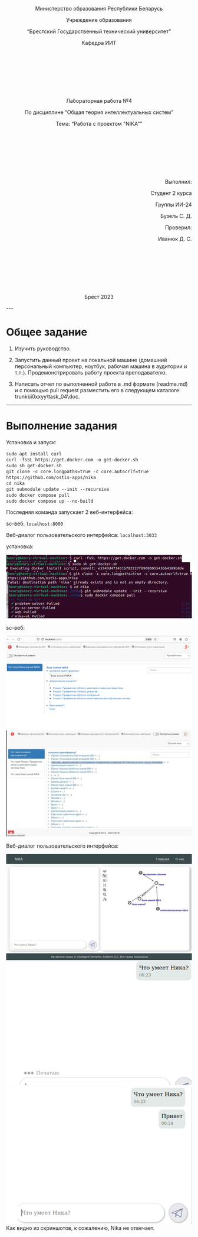 <p style="text-align: center;">Министерство образования Республики Беларусь</p>
<p style="text-align: center;">Учреждение образования</p>
<p style="text-align: center;">“Брестский Государственный технический университет”</p>
<p style="text-align: center;">Кафедра ИИТ</p>
<div style="margin-bottom: 10em;"></div>
<p style="text-align: center;">Лабораторная работа №4</p>
<p style="text-align: center;">По дисциплине “Общая теория интеллектуальных систем”</p>
<p style="text-align: center;">Тема: “Работа с проектом "NIKA"”</p>
<div style="margin-bottom: 10em;"></div>
<p style="text-align: right;">Выполнил:</p>
<p style="text-align: right;">Студент 2 курса</p>
<p style="text-align: right;">Группы ИИ-24</p>
<p style="text-align: right;">Бузель С. Д.</p>
<p style="text-align: right;">Проверил:</p>
<p style="text-align: right;">Иванюк Д. С.</p>
<div style="margin-bottom: 10em;"></div>
<p style="text-align: center;">Брест 2023</p>
---

# Общее задание #
1. Изучить руководство.

2. Запустить данный проект на локальной машине (домашний персональный компьютер, ноутбук, рабочая машина в аудитории и т.п.). Продемонстрировать работу проекта преподавателю.

3. Написать отчет по выполненной работе в .md формате (readme.md) и с помощью pull request разместить его в следующем каталоге: trunk\ii0xxyy\task_04\doc.


---

# Выполнение задания #

Установка и запуск:
```
sudo apt install curl
curl -fsSL https://get.docker.com -o get-docker.sh
sudo sh get-docker.sh
git clone -c core.longpaths=true -c core.autocrlf=true https://github.com/ostis-apps/nika
cd nika
git submodule update --init --recursive
sudo docker compose pull
sudo docker compose up --no-build

```
Последняя команда запуcкает 2 вeб-интeрфейсa:

sc-веб: ```localhost:8000```

Веб-диалог пользовательского интерфейса: ```localhost:3033```

установка:

![Вывод:](1.jpg)

sc-веб:

![Вывод:](2.jpg)
![Вывод:](3.jpg)

Веб-диалог пользовательского интерфейса: 

![Вывод:](4.jpg)
![Вывод:](5.jpg)
![Вывод:](6.jpg)
Как видно из скриншотов, к сожалению, Nika не отвечает.